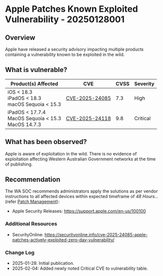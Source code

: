 # Apple Patches Known Exploited Vulnerability - 20250128001

## Overview

Apple have released a security advisory impacting multiple products containing a vulnerability known to be exploited in the wild.

## What is vulnerable?

| Product(s) Affected                                     | CVE                                                               | CVSS | Severity | 
| ------------------------------------------------------- | ----------------------------------------------------------------- | ---- | -------- | 
| iOS < 18.3 <br> iPadOS < 18.3 <br> macOS Sequoia < 15.3 | [CVE-2025-24085](https://nvd.nist.gov/vuln/detail/CVE-2025-24085) | 7.3  | High     | 
| iPadOS < 17.7.4 <br> MacOS Sequoia < 15.3 <br> MacOS 14.7.3 | [CVE-2025-24118](https://nvd.nist.gov/vuln/detail/CVE-2025-24118) | 9.8 | Critical |

## What has been observed?

Apple is aware of exploitation in the wild.
There is no evidence of exploitation affecting Western Australian Government networks at the time of publishing.

## Recommendation

The WA SOC recommends administrators apply the solutions as per vendor instructions to all affected devices within expected timeframe of *48 Hours...* (refer [Patch Management](../guidelines/patch-management.md)):

- Apple Security Releases: <https://support.apple.com/en-us/100100>

### Additional Resources

- SecurityOnline: <https://securityonline.info/cve-2025-24085-apple-patches-actively-exploited-zero-day-vulnerability/>

### Change Log

- 2025-01-28: Initial publication.
- 2025-02-04: Added newly noted Critical CVE to vulnerability table.

